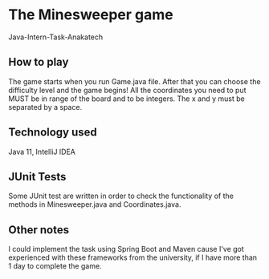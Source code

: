 # The Minesweeper game

Java-Intern-Task-Anakatech

## How to play
The game starts when you run Game.java file. After that you can choose the difficulty level and the game begins! All the coordinates you need to put MUST be in range of the board and to be integers. The x and y must be separated by a space.

## Technology used
Java 11, IntelliJ IDEA

## JUnit Tests
Some JUnit test are written in order to check the functionality of the methods in Minesweeper.java and Coordinates.java.

## Other notes
I could implement the task using Spring Boot and Maven cause I've got experienced with these frameworks from the university, if I have more than 1 day to complete the game.
